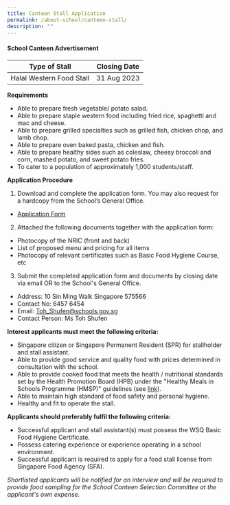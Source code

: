 ```yaml
---
title: Canteen Stall Application
permalink: /about-school/canteen-stall/
description: ""
---
```

#### School Canteen Advertisement

| Type of Stall | Closing Date |
| -------- | -------- | 
| Halal Western Food Stall | 31 Aug 2023 | 

**Requirements**
* Able to prepare fresh vegetable/ potato salad.
* Able to prepare staple western food including fried rice, spaghetti and mac and cheese.
* Able to prepare grilled specialties such as grilled fish, chicken chop, and lamb chop.
* Able to prepare oven baked pasta, chicken and fish.
* Able to prepare healthy sides such as coleslaw, cheesy broccoli and corn, mashed potato, and sweet potato fries.
* To cater to a population of approximately 1,000 students/staff.

**Application Procedure**

1. Download and complete the application form. You may also request for a hardcopy from the School’s General Office.
* [Application Form](/files/application%20for%20canteen%20stall%20in%20existing%20school.pdf)

2. Attached the following documents together with the application form:
* Photocopy of the NRIC (front and back)
* List of proposed menu and pricing for all items
* Photocopy of relevant certificates such as Basic Food Hygiene Course, etc

3. Submit the completed application form and documents by closing date via email OR to the School's General Office.

* Address: 10 Sin Ming Walk Singapore 575566
* Contact No: 6457 6454
* Email: Toh_Shufen@schools.gov.sg
* Contact Person: Ms Toh Shufen  

**Interest applicants must meet the following criteria:**
* Singapore citizen or Singapore Permanent Resident (SPR) for stallholder and stall assistant.
* Able to provide good service and quality food with prices determined in consultation with the school.
* Able to provide cooked food that meets the health / nutritional standards set by the Health Promotion Board (HPB) under the "Healthy Meals in Schools Programme (HMSP)" guidelines (see [link](https://www.hpb.gov.sg/schools/school-programmes/healthy-meals-in-schools-programme)).
* Able to maintain high standard of food safety and personal hygiene.
* Healthy and fit to operate the stall.


**Applicants should preferably fulfil the following criteria:**
* Successful applicant and stall assistant(s) must possess the WSQ Basic Food Hygiene Certificate.
* Possess catering experience or experience operating in a school environment.
* Successful applicant is required to apply for a food stall license from Singapore Food Agency (SFA). 


*Shortlisted applicants will be notified for an interview and will be required to provide food sampling for the School Canteen Selection Committee at the applicant's own expense.*

